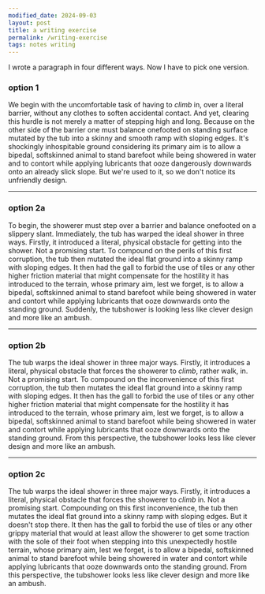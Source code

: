 ```yaml
---
modified_date: 2024-09-03
layout: post
title: a writing exercise
permalink: /writing-exercise
tags: notes writing
---
```


I wrote a paragraph in four different ways.
Now I have to pick one version.
<!--more-->

### option 1

We begin with the uncomfortable task of having to _climb_ in, over a literal barrier, without any clothes to soften accidental contact.
And yet, clearing this hurdle is not merely a matter of stepping high and long.
Because on the other side of the barrier one must balance onefooted on standing surface mutated by the tub into a skinny and smooth ramp with sloping edges.
It's shockingly inhospitable ground considering its primary aim is to allow a bipedal, softskinned animal to stand barefoot while being showered in water and to contort while applying lubricants that ooze dangerously downwards onto an already slick slope.
But we're used to it, so we don't notice its unfriendly design.

---

### option 2a

To begin, the showerer must step over a barrier and balance onefooted on a slippery slant.
Immediately, the tub has warped the ideal shower in three ways.
Firstly, it introduced a literal, physical obstacle for getting into the shower.
Not a promising start.
To compound on the perils of this first corruption, the tub then mutated the ideal flat ground into a skinny ramp with sloping edges.
It then had the gall to forbid the use of tiles or any other higher friction material that might compensate for the hostility it has introduced to the terrain, whose primary aim, lest we forget, is to allow a bipedal, softskinned animal to stand barefoot while being showered in water and contort while applying lubricants that ooze downwards onto the standing ground.
Suddenly, the tubshower is looking less like clever design and more like an ambush.

---

### option 2b

The tub warps the ideal shower in three major ways.
Firstly, it introduces a literal, physical obstacle that forces the showerer to _climb_, rather walk, in.
Not a promising start.
To compound on the inconvenience of this first corruption, the tub then mutates the ideal flat ground into a skinny ramp with sloping edges.
It then has the gall to forbid the use of tiles or any other higher friction material that might compensate for the hostility it has introduced to the terrain, whose primary aim, lest we forget, is to allow a bipedal, softskinned animal to stand barefoot while being showered in water and contort while applying lubricants that ooze downwards onto the standing ground.
From this perspective, the tubshower looks less like clever design and more like an ambush.

---

### option 2c

The tub warps the ideal shower in three major ways.
Firstly, it introduces a literal, physical obstacle that forces the showerer to _climb_ in.
Not a promising start.
Compounding on this first inconvenience, the tub then mutates the ideal flat ground into a skinny ramp with sloping edges.
But it doesn't stop there.
It then has the gall to forbid the use of tiles or any other grippy material that would at least allow the showerer to get some traction with the sole of their foot when stepping into this unexpectedly hostile terrain, whose primary aim, lest we forget, is to allow a bipedal, softskinned animal to stand barefoot while being showered in water and contort while applying lubricants that ooze downwards onto the standing ground.
From this perspective, the tubshower looks less like clever design and more like an ambush.
